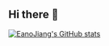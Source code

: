 ## Hi there 👋

[![EanoJiang's GitHub stats](https://github-readme-stats.vercel.app/api?username=EanoJiang)](https://github.com/anuraghazra/github-readme-stats)

